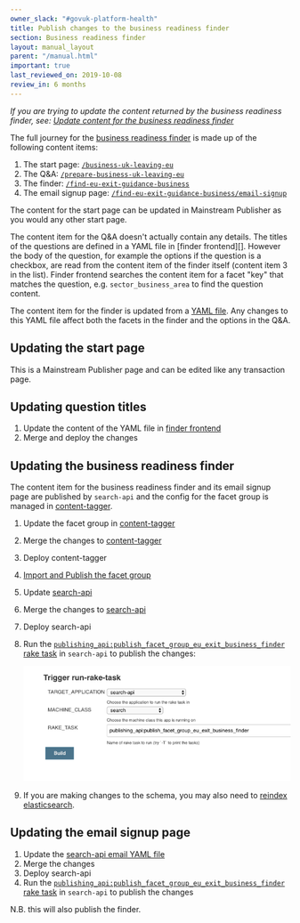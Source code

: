 ```yaml
---
owner_slack: "#govuk-platform-health"
title: Publish changes to the business readiness finder
section: Business readiness finder
layout: manual_layout
parent: "/manual.html"
important: true
last_reviewed_on: 2019-10-08
review_in: 6 months
---
```


*If you are trying to update the content returned by the business readiness
finder, see: [Update content for the business readiness finder][update-content]*

[update-content]: /manual/business-readiness-update-content.html

The full journey for the [business readiness finder][business-readiness-finder]
is made up of the following content items:

1. The start page: [`/business-uk-leaving-eu`](https://www.gov.uk/business-uk-leaving-eu)
2. The Q&A: [`/prepare-business-uk-leaving-eu`](https://www.gov.uk/prepare-business-uk-leaving-eu)
3. The finder: [`/find-eu-exit-guidance-business`](https://www.gov.uk/find-eu-exit-guidance-business)
4. The email signup page: [`/find-eu-exit-guidance-business/email-signup`](https://www.gov.uk/find-eu-exit-guidance-business/email-signup)

The content for the start page can be updated in Mainstream Publisher as you
would any other start page.

The content item for the Q&A doesn't actually contain any details. The titles
of the questions are defined in a YAML file in [finder frontend][]. However the
body of the question, for example the options if the question is a checkbox,
are read from the content item of the finder itself (content item 3 in the
list). Finder frontend searches the content item for a facet "key" that matches
the question, e.g. `sector_business_area` to find the question content.

The content item for the finder is updated from a [YAML file][search-api]. Any
changes to this YAML file affect both the facets in the finder and the options
in the Q&A.

## Updating the start page

This is a Mainstream Publisher page and can be edited like any transaction
page.

## Updating question titles

1. Update the content of the YAML file in [finder frontend][finder-frontend]
2. Merge and deploy the changes

## Updating the business readiness finder

The content item for the business readiness finder and its email signup page
are published by `search-api` and the config for the facet group is managed in
[content-tagger][content-tagger].

1. Update the facet group in [content-tagger][content-tagger]
2. Merge the changes to [content-tagger][content-tagger]
3. Deploy content-tagger
4. [Import and Publish the facet group](/manual/publishing-a-facet-group.html#how-to-import-or-update-a-facet-group)
5. Update [search-api][search-api]
6. Merge the changes to [search-api][search-api]
7. Deploy search-api
8. Run the [`publishing_api:publish_facet_group_eu_exit_business_finder` rake task][staging-rake-task-facet-group] in `search-api` to publish the changes:

    ![download](images/publish-business-readiness.png)

9. If you are making changes to the schema, you may also need to [reindex elasticsearch](/manual/reindex-elasticsearch.html).

## Updating the email signup page

1. Update the [search-api email YAML file][search-api-email]
2. Merge the changes
3. Deploy search-api
4. Run the [`publishing_api:publish_facet_group_eu_exit_business_finder` rake task][staging-rake-task-facet-group] in `search-api` to publish the changes

N.B. this will also publish the finder.

[business-readiness-finder]: https://www.gov.uk/find-eu-exit-guidance-business
[content-tagger]: https://github.com/alphagov/content-tagger/blob/master/lib/data/find-eu-exit-guidance-business.yml
[finder-frontend]: https://github.com/alphagov/finder-frontend/blob/3d7f25ddca4bedd9d9fb750fb1d651964cf2a34b/lib/prepare_business_uk_leaving_eu.yaml
[search-api]: https://github.com/alphagov/search-api/blob/master/config/find-eu-exit-guidance-business.yml
[search-api-email]: https://github.com/alphagov/search-api/blob/master/config/find-eu-exit-guidance-business-email-signup.yml
[staging-rake-task-facet-group]:https://deploy.blue.staging.govuk.digital/job/run-rake-task/parambuild/?TARGET_APPLICATION=search-api&MACHINE_CLASS=search&RAKE_TASK=publishing_api:publish_facet_group_eu_exit_business_finder
